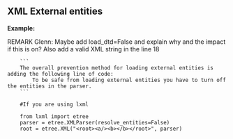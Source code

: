 
XML External entities
-------

**Example:**

REMARK Glenn: Maybe add load_dtd=False and explain why and the impact if this is on? Also add a valid XML string in the line 18 

	    ```
	    The overall prevention method for loading external entities is adding the following line of code:
            To be safe from loading external entities you have to turn off the entities in the parser.
	    ```
	    
	    #If you are using lxml 

	    from lxml import etree
	    parser = etree.XMLParser(resolve_entities=False)
	    root = etree.XML("<root><a/><b></b></root>", parser)
	    

	    


	    





	
